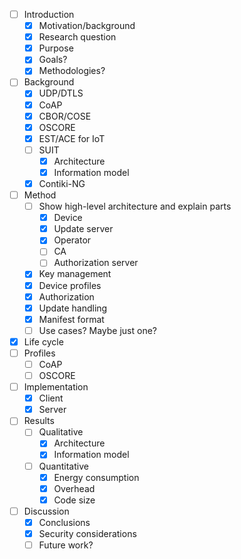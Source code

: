 - [ ] Introduction
  - [x] Motivation/background
  - [x] Research question
  - [x] Purpose
  - [x] Goals?
  - [x] Methodologies?
- [ ] Background
  - [x] UDP/DTLS
  - [x] CoAP
  - [x] CBOR/COSE
  - [x] OSCORE
  - [x] EST/ACE for IoT
  - [ ] SUIT
    - [x] Architecture
    - [x] Information model
  - [x] Contiki-NG
- [ ] Method
  - [ ] Show high-level architecture and explain parts
    - [x] Device
    - [x] Update server
    - [x] Operator
    - [ ] CA
    - [ ] Authorization server
  - [x] Key management
  - [x] Device profiles
  - [x] Authorization
  - [x] Update handling
  - [x] Manifest format
  - [ ] Use cases? Maybe just one?
- [x] Life cycle
- [ ] Profiles
  - [ ] CoAP
  - [ ] OSCORE
- [ ] Implementation
  - [x] Client
  - [x] Server
- [ ] Results
  - [ ] Qualitative
    - [x] Architecture
    - [x] Information model
  - [ ] Quantitative
    - [x] Energy consumption
    - [x] Overhead
    - [x] Code size
- [ ] Discussion
  - [x] Conclusions
  - [x] Security considerations
  - [ ] Future work?